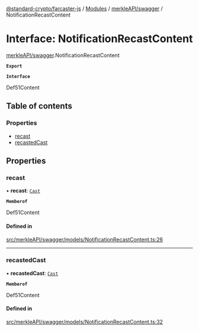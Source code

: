 [@standard-crypto/farcaster-js](../README.md) / [Modules](../modules.md) / [merkleAPI/swagger](../modules/merkleAPI_swagger.md) / NotificationRecastContent

# Interface: NotificationRecastContent

[merkleAPI/swagger](../modules/merkleAPI_swagger.md).NotificationRecastContent

**`Export`**

**`Interface`**

Def51Content

## Table of contents

### Properties

- [recast](merkleAPI_swagger.NotificationRecastContent.md#recast)
- [recastedCast](merkleAPI_swagger.NotificationRecastContent.md#recastedcast)

## Properties

### recast

• **recast**: [`Cast`](merkleAPI_swagger.Cast.md)

**`Memberof`**

Def51Content

#### Defined in

[src/merkleAPI/swagger/models/NotificationRecastContent.ts:26](https://github.com/standard-crypto/farcaster-js/blob/main/src/merkleAPI/swagger/models/NotificationRecastContent.ts#L26)

___

### recastedCast

• **recastedCast**: [`Cast`](merkleAPI_swagger.Cast.md)

**`Memberof`**

Def51Content

#### Defined in

[src/merkleAPI/swagger/models/NotificationRecastContent.ts:32](https://github.com/standard-crypto/farcaster-js/blob/main/src/merkleAPI/swagger/models/NotificationRecastContent.ts#L32)
